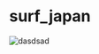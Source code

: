 # surf_japan
![dasdsad](https://github.com/CombatSurfCS2/surf_japan/assets/142919074/d5d40ec7-dcdd-4aa4-9b06-a964cdd7eb15)
